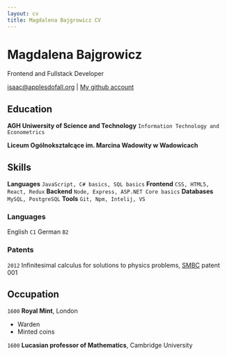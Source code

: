 ```yaml
---
layout: cv
title: Magdalena Bajgrowicz CV
---
```

# Magdalena Bajgrowicz
Frontend and Fullstack Developer

<div id="webaddress">
<a href="isaac@applesdofall.org">isaac@applesdofall.org</a>
| <a href="http://github.com/magdabaj">My github account</a>
</div>

## Education

__AGH Uniwersity of Science and Technology__
`Information Technology and Econometrics`

__Liceum Ogólnokształcące im. Marcina Wadowity w Wadowicach__

## Skills

__Languages__ `JavaScript, C# basics, SQL basics`
__Frontend__ `CSS, HTML5, React, Redux`
__Backend__ `Node, Express, ASP.NET Core basics`
__Databases__ `MySQL, PostgreSQL`
__Tools__ `Git, Npm, Intelij, VS`

### Languages

English `C1`
German `B2`

### Patents

`2012`
Infinitesimal calculus for solutions to physics problems, [SMBC](http://www.techdirt.com/articles/20121011/09312820678/if-patents-had-been-around-time-newton.shtml) patent 001


## Occupation

`1600`
__Royal Mint__, London

- Warden
- Minted coins

`1600`
__Lucasian professor of Mathematics__, Cambridge University



<!-- ### Footer

Last updated: May 2013 -->


